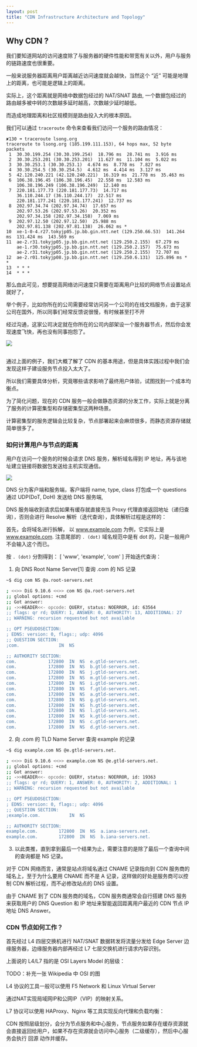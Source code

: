 ```yaml
---
layout: post
title: "CDN Infrastructure Architecture and Topology"
---
```


## Why CDN ?

我们要知道网站的访问速度除了与服务器的硬件性能和带宽有关以外，用户与服务的链路速度也很重要。

一般来说服务器距离用户距离越近访问速度就会越快，当然这个 “近” 可能是地理上的距离，也可能是逻辑上的距离。

实际上，这个距离就是网络中数据包经过的 NAT/SNAT 路由,  一个数据包经过的路由越多被中转的次数越多延时越高，次数越少延时越低。

而造成地理距离和社区规模则是路由投入大的根本原因。

我们可以通过 `traceroute` 命令来查看我们访问一个服务的路由情况：

```
✘130 ➜ traceroute lsong.org
traceroute to lsong.org (185.199.111.153), 64 hops max, 52 byte packets
 1  30.30.199.254 (30.30.199.254)  18.796 ms  28.741 ms  3.916 ms
 2  30.30.253.201 (30.30.253.201)  11.627 ms  11.104 ms  5.022 ms
 3  30.30.253.1 (30.30.253.1)  4.674 ms  8.778 ms  7.827 ms
 4  30.30.254.5 (30.30.254.5)  4.612 ms  4.414 ms  3.127 ms
 5  42.120.240.221 (42.120.240.221)  16.319 ms  21.778 ms  35.463 ms
 6  106.38.196.45 (106.38.196.45)  22.558 ms  12.583 ms
    106.38.196.249 (106.38.196.249)  12.140 ms
 7  220.181.177.73 (220.181.177.73)  14.717 ms
    36.110.244.17 (36.110.244.17)  22.517 ms
    220.181.177.241 (220.181.177.241)  12.737 ms
 8  202.97.34.74 (202.97.34.74)  17.657 ms
    202.97.53.26 (202.97.53.26)  20.352 ms
    202.97.34.158 (202.97.34.158)  7.069 ms
 9  202.97.12.50 (202.97.12.50)  25.988 ms
    202.97.81.138 (202.97.81.138)  26.062 ms *
10  xe-1-0-4.r27.tokyjp05.jp.bb.gin.ntt.net (129.250.66.53)  141.264 ms  131.424 ms  143.569 ms
11  ae-2.r31.tokyjp05.jp.bb.gin.ntt.net (129.250.2.155)  67.279 ms
    ae-1.r30.tokyjp05.jp.bb.gin.ntt.net (129.250.2.157)  75.673 ms
    ae-2.r31.tokyjp05.jp.bb.gin.ntt.net (129.250.2.155)  72.707 ms
12  ae-2.r01.tokyjp08.jp.bb.gin.ntt.net (129.250.6.131)  125.896 ms * *
13  * * *
14  * * *
```

那么由此可见，想要提高网络访问速度只需要在距离用户比较的网络节点设置站点就好了，

举个例子，比如你所在的公司需要经常访问另一个公司的在线文档服务，由于这家公司在国外，所以同事们经常反馈说很慢，有时候甚至打不开

经过沟通，这家公司决定就在你所在的公司内部架设一个服务器节点，然后你会发现速度飞快，再也没有同事抱怨了。

![](https://segmentfault.com/img/remote/1460000019036403)

## 

通过上面的例子，我们大概了解了 CDN 的基本用途，但是具体实践过程中我们会发现这样子建设服务节点投入太大了。

所以我们需要具体分析，究竟哪些请求影响了最终用户体验，试图找到一个成本均衡点。

为了简化问题，现在的 CDN 服务一般会做静态资源的分发工作，实际上就是分离了服务的计算密集型和存储密集型这两种场景。

计算密集型的服务逻辑会比较复杂，节点部署起来会麻烦很多，而静态资源存储就简单很多了。


### 如何计算用户与节点的距离

用户在访问一个服务的时候会请求 DNS 服务，解析域名得到 IP 地址，再与该地址建立链接将数据包发送给主机实现通信。

![](https://segmentfault.com/img/remote/1460000019036402)

DNS 分为客户端和服务端，客户端将 name, type, class 打包成一个 questions 通过 UDP(DoT, DoH) 发送给 DNS 服务端,

DNS 服务端收到请求后如果有缓存就直接充当 Proxy 代理直接返回地址（递归查询），否则会进行 Resolve 解析（迭代查询），具体解析过程是这样的：

首先，会将域名进行拆解， 以 www.example.com 为例，它实际上是 www.example.com. 注意尾部的 `. (dot)` 域名规范中是有 dot 的，只是一般用户不会输入这个而已。

按 `. (dot)` 分割得到： [ 'www', 'example', 'com' ] 开始迭代查询：

1. 向 DNS Root Name Server[1] 查询 .com 的 NS 记录


```bash
~$ dig com NS @a.root-servers.net

; <<>> DiG 9.10.6 <<>> com NS @a.root-servers.net
;; global options: +cmd
;; Got answer:
;; ->>HEADER<<- opcode: QUERY, status: NOERROR, id: 63564
;; flags: qr rd; QUERY: 1, ANSWER: 0, AUTHORITY: 13, ADDITIONAL: 27
;; WARNING: recursion requested but not available

;; OPT PSEUDOSECTION:
; EDNS: version: 0, flags:; udp: 4096
;; QUESTION SECTION:
;com.				IN	NS

;; AUTHORITY SECTION:
com.			172800	IN	NS	e.gtld-servers.net.
com.			172800	IN	NS	b.gtld-servers.net.
com.			172800	IN	NS	j.gtld-servers.net.
com.			172800	IN	NS	m.gtld-servers.net.
com.			172800	IN	NS	i.gtld-servers.net.
com.			172800	IN	NS	f.gtld-servers.net.
com.			172800	IN	NS	a.gtld-servers.net.
com.			172800	IN	NS	g.gtld-servers.net.
com.			172800	IN	NS	h.gtld-servers.net.
com.			172800	IN	NS	l.gtld-servers.net.
com.			172800	IN	NS	k.gtld-servers.net.
com.			172800	IN	NS	c.gtld-servers.net.
com.			172800	IN	NS	d.gtld-servers.net.
```

2. 向 .com 的 TLD Name Server 查询 example 的记录

```bash
~$ dig example.com NS @e.gtld-servers.net.

; <<>> DiG 9.10.6 <<>> example.com NS @e.gtld-servers.net.
;; global options: +cmd
;; Got answer:
;; ->>HEADER<<- opcode: QUERY, status: NOERROR, id: 19363
;; flags: qr rd; QUERY: 1, ANSWER: 0, AUTHORITY: 2, ADDITIONAL: 1
;; WARNING: recursion requested but not available

;; OPT PSEUDOSECTION:
; EDNS: version: 0, flags:; udp: 4096
;; QUESTION SECTION:
;example.com.			IN	NS

;; AUTHORITY SECTION:
example.com.		172800	IN	NS	a.iana-servers.net.
example.com.		172800	IN	NS	b.iana-servers.net.
```

3. 以此类推，直到拿到最后一个结果为止，需要注意的是除了最后一个查询中间的查询都是 NS 记录。

对于 CDN 网络而言，通常是站点将域名通过 CNAME 记录指向到 CDN 服务商的域名上，至于为什么要用 CNAME 而不是 A 记录，这样做的好处是服务商可以控制 CDN 解析过程，而不必修改站点的 DNS 设置。

由于 CNAME 到了 CDN 服务商的域名，CDN 服务商通常会自行搭建 DNS 服务来获取用户的 DNS Question 和 IP 地址来智能返回距离用户最近的 CDN 节点 IP 地址 DNS Answer。

### CDN 节点如何工作？

首先经过 L4 四层交换机进行 NAT/SNAT 数据转发将流量分发给 Edge Server 边缘服务器，边缘服务器内部再经过 L7 七层交换机进行请求内容识别。

上面说的 L4/L7 指的是 OSI Layers Model 的层级：

TODO：补充一张 Wikipedia 中 OSI 的图

L4 协议的工具一般可以使用 F5 Network 和 Linux Virtual Server

通过NAT实现局域网IP和公网IP（VIP）的映射关系。

L7 协议可以使用 HAProxy、Nginx 等工具实现反向代理和负载均衡：

CDN 按照层级划分，会分为节点服务和中心服务，节点服务如果存在缓存资源就会直接返回给用户，如果不存在资源就会访问中心服务（二级缓存），然后中心服务会执行 回源 动作并缓存。